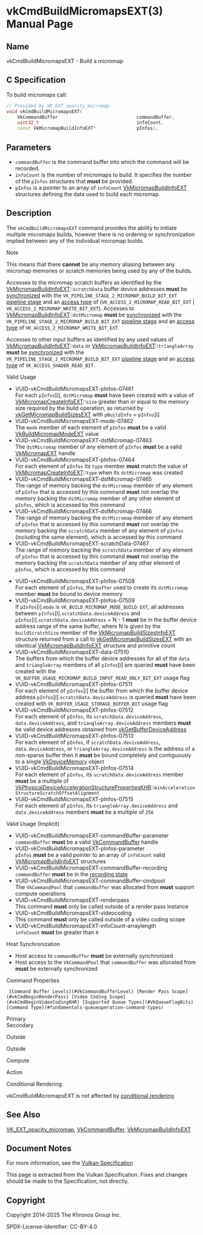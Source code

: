 # vkCmdBuildMicromapsEXT(3) Manual Page

## Name

vkCmdBuildMicromapsEXT - Build a micromap



## [](#_c_specification)C Specification

To build micromaps call:

```c++
// Provided by VK_EXT_opacity_micromap
void vkCmdBuildMicromapsEXT(
    VkCommandBuffer                             commandBuffer,
    uint32_t                                    infoCount,
    const VkMicromapBuildInfoEXT*               pInfos);
```

## [](#_parameters)Parameters

- `commandBuffer` is the command buffer into which the command will be recorded.
- `infoCount` is the number of micromaps to build. It specifies the number of the `pInfos` structures that **must** be provided.
- `pInfos` is a pointer to an array of `infoCount` [VkMicromapBuildInfoEXT](https://registry.khronos.org/vulkan/specs/latest/man/html/VkMicromapBuildInfoEXT.html) structures defining the data used to build each micromap.

## [](#_description)Description

The `vkCmdBuildMicromapsEXT` command provides the ability to initiate multiple micromaps builds, however there is no ordering or synchronization implied between any of the individual micromap builds.

Note

This means that there **cannot** be any memory aliasing between any micromap memories or scratch memories being used by any of the builds.

Accesses to the micromap scratch buffers as identified by the [VkMicromapBuildInfoEXT](https://registry.khronos.org/vulkan/specs/latest/man/html/VkMicromapBuildInfoEXT.html)::`scratchData` buffer device addresses **must** be [synchronized](https://registry.khronos.org/vulkan/specs/latest/html/vkspec.html#synchronization-dependencies) with the `VK_PIPELINE_STAGE_2_MICROMAP_BUILD_BIT_EXT` [pipeline stage](https://registry.khronos.org/vulkan/specs/latest/html/vkspec.html#synchronization-pipeline-stages) and an [access type](https://registry.khronos.org/vulkan/specs/latest/html/vkspec.html#synchronization-access-types) of (`VK_ACCESS_2_MICROMAP_READ_BIT_EXT` | `VK_ACCESS_2_MICROMAP_WRITE_BIT_EXT`). Accesses to [VkMicromapBuildInfoEXT](https://registry.khronos.org/vulkan/specs/latest/man/html/VkMicromapBuildInfoEXT.html)::`dstMicromap` **must** be [synchronized](https://registry.khronos.org/vulkan/specs/latest/html/vkspec.html#synchronization-dependencies) with the `VK_PIPELINE_STAGE_2_MICROMAP_BUILD_BIT_EXT` [pipeline stage](https://registry.khronos.org/vulkan/specs/latest/html/vkspec.html#synchronization-pipeline-stages) and an [access type](https://registry.khronos.org/vulkan/specs/latest/html/vkspec.html#synchronization-access-types) of `VK_ACCESS_2_MICROMAP_WRITE_BIT_EXT`.

Accesses to other input buffers as identified by any used values of [VkMicromapBuildInfoEXT](https://registry.khronos.org/vulkan/specs/latest/man/html/VkMicromapBuildInfoEXT.html)::`data` or [VkMicromapBuildInfoEXT](https://registry.khronos.org/vulkan/specs/latest/man/html/VkMicromapBuildInfoEXT.html)::`triangleArray` **must** be [synchronized](https://registry.khronos.org/vulkan/specs/latest/html/vkspec.html#synchronization-dependencies) with the `VK_PIPELINE_STAGE_2_MICROMAP_BUILD_BIT_EXT` [pipeline stage](https://registry.khronos.org/vulkan/specs/latest/html/vkspec.html#synchronization-pipeline-stages) and an [access type](https://registry.khronos.org/vulkan/specs/latest/html/vkspec.html#synchronization-access-types) of `VK_ACCESS_SHADER_READ_BIT`.

Valid Usage

- [](#VUID-vkCmdBuildMicromapsEXT-pInfos-07461)VUID-vkCmdBuildMicromapsEXT-pInfos-07461  
  For each `pInfos`\[i], `dstMicromap` **must** have been created with a value of [VkMicromapCreateInfoEXT](https://registry.khronos.org/vulkan/specs/latest/man/html/VkMicromapCreateInfoEXT.html)::`size` greater than or equal to the memory size required by the build operation, as returned by [vkGetMicromapBuildSizesEXT](https://registry.khronos.org/vulkan/specs/latest/man/html/vkGetMicromapBuildSizesEXT.html) with `pBuildInfo` = `pInfos`\[i]
- [](#VUID-vkCmdBuildMicromapsEXT-mode-07462)VUID-vkCmdBuildMicromapsEXT-mode-07462  
  The `mode` member of each element of `pInfos` **must** be a valid [VkBuildMicromapModeEXT](https://registry.khronos.org/vulkan/specs/latest/man/html/VkBuildMicromapModeEXT.html) value
- [](#VUID-vkCmdBuildMicromapsEXT-dstMicromap-07463)VUID-vkCmdBuildMicromapsEXT-dstMicromap-07463  
  The `dstMicromap` member of any element of `pInfos` **must** be a valid [VkMicromapEXT](https://registry.khronos.org/vulkan/specs/latest/man/html/VkMicromapEXT.html) handle
- [](#VUID-vkCmdBuildMicromapsEXT-pInfos-07464)VUID-vkCmdBuildMicromapsEXT-pInfos-07464  
  For each element of `pInfos` its `type` member **must** match the value of [VkMicromapCreateInfoEXT](https://registry.khronos.org/vulkan/specs/latest/man/html/VkMicromapCreateInfoEXT.html)::`type` when its `dstMicromap` was created
- [](#VUID-vkCmdBuildMicromapsEXT-dstMicromap-07465)VUID-vkCmdBuildMicromapsEXT-dstMicromap-07465  
  The range of memory backing the `dstMicromap` member of any element of `pInfos` that is accessed by this command **must** not overlap the memory backing the `dstMicromap` member of any other element of `pInfos`, which is accessed by this command
- [](#VUID-vkCmdBuildMicromapsEXT-dstMicromap-07466)VUID-vkCmdBuildMicromapsEXT-dstMicromap-07466  
  The range of memory backing the `dstMicromap` member of any element of `pInfos` that is accessed by this command **must** not overlap the memory backing the `scratchData` member of any element of `pInfos` (including the same element), which is accessed by this command
- [](#VUID-vkCmdBuildMicromapsEXT-scratchData-07467)VUID-vkCmdBuildMicromapsEXT-scratchData-07467  
  The range of memory backing the `scratchData` member of any element of `pInfos` that is accessed by this command **must** not overlap the memory backing the `scratchData` member of any other element of `pInfos`, which is accessed by this command

<!--THE END-->

- [](#VUID-vkCmdBuildMicromapsEXT-pInfos-07508)VUID-vkCmdBuildMicromapsEXT-pInfos-07508  
  For each element of `pInfos`, the `buffer` used to create its `dstMicromap` member **must** be bound to device memory
- [](#VUID-vkCmdBuildMicromapsEXT-pInfos-07509)VUID-vkCmdBuildMicromapsEXT-pInfos-07509  
  If `pInfos`\[i].`mode` is `VK_BUILD_MICROMAP_MODE_BUILD_EXT`, all addresses between `pInfos`\[i].`scratchData.deviceAddress` and `pInfos`\[i].`scratchData.deviceAddress` + N - 1 **must** be in the buffer device address range of the same buffer, where N is given by the `buildScratchSize` member of the [VkMicromapBuildSizesInfoEXT](https://registry.khronos.org/vulkan/specs/latest/man/html/VkMicromapBuildSizesInfoEXT.html) structure returned from a call to [vkGetMicromapBuildSizesEXT](https://registry.khronos.org/vulkan/specs/latest/man/html/vkGetMicromapBuildSizesEXT.html) with an identical [VkMicromapBuildInfoEXT](https://registry.khronos.org/vulkan/specs/latest/man/html/VkMicromapBuildInfoEXT.html) structure and primitive count
- [](#VUID-vkCmdBuildMicromapsEXT-data-07510)VUID-vkCmdBuildMicromapsEXT-data-07510  
  The buffers from which the buffer device addresses for all of the `data` and `triangleArray` members of all `pInfos`\[i] are queried **must** have been created with the `VK_BUFFER_USAGE_MICROMAP_BUILD_INPUT_READ_ONLY_BIT_EXT` usage flag
- [](#VUID-vkCmdBuildMicromapsEXT-pInfos-07511)VUID-vkCmdBuildMicromapsEXT-pInfos-07511  
  For each element of `pInfos`\[i] the buffer from which the buffer device address `pInfos`\[i].`scratchData.deviceAddress` is queried **must** have been created with `VK_BUFFER_USAGE_STORAGE_BUFFER_BIT` usage flag
- [](#VUID-vkCmdBuildMicromapsEXT-pInfos-07512)VUID-vkCmdBuildMicromapsEXT-pInfos-07512  
  For each element of `pInfos`, its `scratchData.deviceAddress`, `data.deviceAddress`, and `triangleArray.deviceAddress` members **must** be valid device addresses obtained from [vkGetBufferDeviceAddress](https://registry.khronos.org/vulkan/specs/latest/man/html/vkGetBufferDeviceAddress.html)
- [](#VUID-vkCmdBuildMicromapsEXT-pInfos-07513)VUID-vkCmdBuildMicromapsEXT-pInfos-07513  
  For each element of `pInfos`, if `scratchData.deviceAddress`, `data.deviceAddress`, or `triangleArray.deviceAddress` is the address of a non-sparse buffer then it **must** be bound completely and contiguously to a single [VkDeviceMemory](https://registry.khronos.org/vulkan/specs/latest/man/html/VkDeviceMemory.html) object
- [](#VUID-vkCmdBuildMicromapsEXT-pInfos-07514)VUID-vkCmdBuildMicromapsEXT-pInfos-07514  
  For each element of `pInfos`, its `scratchData.deviceAddress` member **must** be a multiple of [VkPhysicalDeviceAccelerationStructurePropertiesKHR](https://registry.khronos.org/vulkan/specs/latest/man/html/VkPhysicalDeviceAccelerationStructurePropertiesKHR.html)::`minAccelerationStructureScratchOffsetAlignment`
- [](#VUID-vkCmdBuildMicromapsEXT-pInfos-07515)VUID-vkCmdBuildMicromapsEXT-pInfos-07515  
  For each element of `pInfos`, its `triangleArray.deviceAddress` and `data.deviceAddress` members **must** be a multiple of `256`

Valid Usage (Implicit)

- [](#VUID-vkCmdBuildMicromapsEXT-commandBuffer-parameter)VUID-vkCmdBuildMicromapsEXT-commandBuffer-parameter  
  `commandBuffer` **must** be a valid [VkCommandBuffer](https://registry.khronos.org/vulkan/specs/latest/man/html/VkCommandBuffer.html) handle
- [](#VUID-vkCmdBuildMicromapsEXT-pInfos-parameter)VUID-vkCmdBuildMicromapsEXT-pInfos-parameter  
  `pInfos` **must** be a valid pointer to an array of `infoCount` valid [VkMicromapBuildInfoEXT](https://registry.khronos.org/vulkan/specs/latest/man/html/VkMicromapBuildInfoEXT.html) structures
- [](#VUID-vkCmdBuildMicromapsEXT-commandBuffer-recording)VUID-vkCmdBuildMicromapsEXT-commandBuffer-recording  
  `commandBuffer` **must** be in the [recording state](#commandbuffers-lifecycle)
- [](#VUID-vkCmdBuildMicromapsEXT-commandBuffer-cmdpool)VUID-vkCmdBuildMicromapsEXT-commandBuffer-cmdpool  
  The `VkCommandPool` that `commandBuffer` was allocated from **must** support compute operations
- [](#VUID-vkCmdBuildMicromapsEXT-renderpass)VUID-vkCmdBuildMicromapsEXT-renderpass  
  This command **must** only be called outside of a render pass instance
- [](#VUID-vkCmdBuildMicromapsEXT-videocoding)VUID-vkCmdBuildMicromapsEXT-videocoding  
  This command **must** only be called outside of a video coding scope
- [](#VUID-vkCmdBuildMicromapsEXT-infoCount-arraylength)VUID-vkCmdBuildMicromapsEXT-infoCount-arraylength  
  `infoCount` **must** be greater than `0`

Host Synchronization

- Host access to `commandBuffer` **must** be externally synchronized
- Host access to the `VkCommandPool` that `commandBuffer` was allocated from **must** be externally synchronized

Command Properties

     [Command Buffer Levels](#VkCommandBufferLevel) [Render Pass Scope](#vkCmdBeginRenderPass) [Video Coding Scope](#vkCmdBeginVideoCodingKHR) [Supported Queue Types](#VkQueueFlagBits) [Command Type](#fundamentals-queueoperation-command-types)

Primary  
Secondary

Outside

Outside

Compute

Action

Conditional Rendering

vkCmdBuildMicromapsEXT is not affected by [conditional rendering](#drawing-conditional-rendering)

## [](#_see_also)See Also

[VK\_EXT\_opacity\_micromap](https://registry.khronos.org/vulkan/specs/latest/man/html/VK_EXT_opacity_micromap.html), [VkCommandBuffer](https://registry.khronos.org/vulkan/specs/latest/man/html/VkCommandBuffer.html), [VkMicromapBuildInfoEXT](https://registry.khronos.org/vulkan/specs/latest/man/html/VkMicromapBuildInfoEXT.html)

## [](#_document_notes)Document Notes

For more information, see the [Vulkan Specification](https://registry.khronos.org/vulkan/specs/latest/html/vkspec.html#vkCmdBuildMicromapsEXT)

This page is extracted from the Vulkan Specification. Fixes and changes should be made to the Specification, not directly.

## [](#_copyright)Copyright

Copyright 2014-2025 The Khronos Group Inc.

SPDX-License-Identifier: CC-BY-4.0